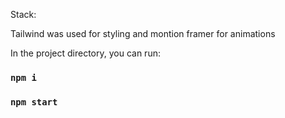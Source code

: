 

Stack:

Tailwind was used for styling and montion framer for animations



In the project directory, you can run:
### `npm i`
### `npm start`

